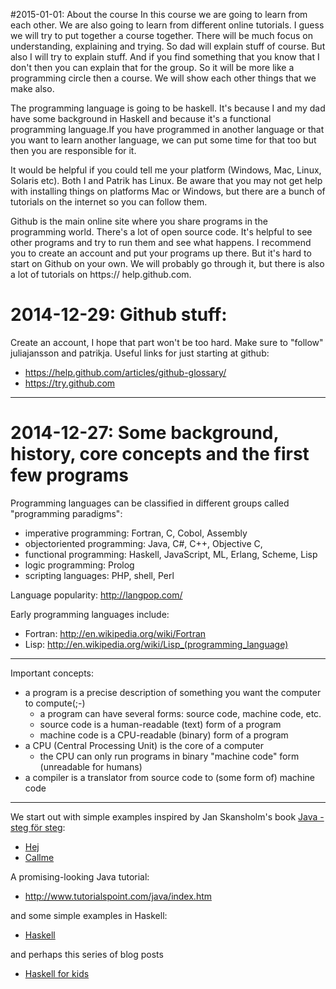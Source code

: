 #2015-01-01: About the course
In this course we are going to learn from each other. We are also going to learn from different online tutorials. I guess we will try to put together a course together. There will be much focus on understanding, explaining and trying. So dad will explain stuff of course. But also I will try to explain stuff. And if you find something that you know that I don't then you can explain that for the group. So it will be more like a programming circle then a course. We will show each other things that we make also. 

The programming language is going to be haskell. It's because I and my dad have some background in Haskell and because it's a functional programming language.If you have programmed in another language or that you want to learn another language, we can put some time for that too but then you are responsible for it.

It would be helpful if you could tell me your platform (Windows, Mac, Linux, Solaris etc). Both I and Patrik has Linux.  Be aware that you may not get help with installing things on platforms Mac or Windows, but there are a bunch of tutorials on the internet so you can follow them. 

Github is the main online site where you share programs in the programming world. There's a lot of open source code. It's helpful to see other programs and try to run them and see what happens. I recommend you to create an account and put your programs up there. But it's hard to start on Github on your own. We will probably go through it, but there is also a lot of tutorials on https:// help.github.com.

# 2014-12-29: Github stuff:
Create an account, I hope that part won't be too hard. Make sure to "follow" juliajansson and patrikja. 
Useful links for just starting at github:

* https://help.github.com/articles/github-glossary/
* https://try.github.com

----------------

# 2014-12-27: Some background, history, core concepts and the first few programs

Programming languages can be classified in different groups called "programming paradigms":

* imperative programming: Fortran, C, Cobol, Assembly
* objectoriented programming: Java, C#, C++, Objective C, 
* functional programming: Haskell, JavaScript, ML, Erlang, Scheme, Lisp
* logic programming: Prolog
* scripting languages: PHP, shell, Perl

Language popularity: http://langpop.com/

Early programming languages include:

* Fortran: http://en.wikipedia.org/wiki/Fortran
* Lisp: http://en.wikipedia.org/wiki/Lisp_(programming_language)

----------------

Important concepts:

* a program is a precise description of something you want the computer to compute(;-)
    * a program can have several forms: source code, machine code, etc.
    * source code is a human-readable (text) form of a program
    * machine code is a CPU-readable (binary) form of a program
* a CPU (Central Processing Unit) is the core of a computer
    * the CPU can only run programs in binary "machine code" form (unreadable for humans)
* a compiler is a translator from source code to (some form of) machine code

----------------

We start out with simple examples inspired by Jan Skansholm's book [Java - steg för steg](http://skansholm.com/javasteg/):

* [Hej](https://github.com/patrikja/javabeginner/blob/master/javamapp/Hej.java)
* [Callme](https://github.com/patrikja/javabeginner/blob/master/javamapp/Callme.java)

A promising-looking Java tutorial:

* http://www.tutorialspoint.com/java/index.htm

and some simple examples in Haskell:

* [Haskell](https://github.com/juliajansson/haskellbeginner)

and perhaps this series of blog posts

* [Haskell for kids](https://cdsmith.wordpress.com/2011/08/16/haskell-for-kids-week-1/)

